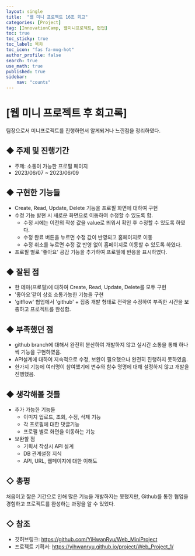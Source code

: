 ```yaml
---
layout: single
title:  "웹 미니 프로젝트 16조 회고"
categories: [Project]
tag: [InnovationCamp, 웹미니프로젝트, 협업] 
toc: true
toc_sticky: true
toc_label: 목차
toc_icon: "fas fa-mug-hot"
author_profile: false
search: true
use_math: true
published: true
sidebar:
    nav: "counts"
---
```


# [웹 미니 프로젝트 후 회고록] 
팀장으로서 미니프로젝트를 진행하면서 알게되거나 느낀점을 정리하였다.

## ◆ 주제 및 진행기간
- 주제: 소통이 가능한 프로필 페이지
- 2023/06/07 ~ 2023/06/09

## ◆ 구현한 기능들
- Create, Read, Update, Delete 기능을 프로필 화면에 대하여 구현
- 수정 기능 발현 시 새로운 화면으로 이동하여 수정할 수 있도록 함.
  - 수정 시에는 이전의 작성 값을 value로 띄워서 확인 후 수정할 수 있도록 하였다.
  - 수정 완료 버튼을 누르면 수정 값이 반영되고 홈페이지로 이동
  - 수정 취소를 누르면 수정 값 반영 없이 홈페이지로 이동할 수 있도록 하였다.
- 프로필 별로 '좋아요' 공감 기능을 추가하여 프로필에 반응을 표시하였다.   

## ◆ 잘된 점
- 한 테마(프로필)에 대하여 Create, Read, Update, Delete를 모두 구현
- '좋아요'같이 상호 소통가능한 기능을 구현
- 'gitflow' 협업에서 'github' + 집중 개발 형태로 전략을 수정하여 부족한 시간을 보충하고 프로젝트를 완성함.

## ◆ 부족했던 점
- github branch에 대해서 완전히 분산하여 개발하지 않고 실시간 소통을 통해 하나씩 기능을 구현하였음.
- API설계에 대하여 지속적으로 수정, 보완이 필요했으나 완전히 진행하지 못하였음.
- 한가지 기능에 여러명이 참여했기에 변수와 함수 명명에 대해 설정하지 않고 개발을 진행했음. 

## ◆ 생각해볼 것들
- 추가 가능한 기능들
  - 이미지 업로드, 조회, 수정, 삭제 기능
  - 각 프로필에 대한 댓글기능
  - 프로필 별로 화면을 이동하는 기능
- 보완할 점
  - 기획서 작성시 API 설계
  - DB 관계설정 지식
  - API, URL, 웹페이지에 대한 이해도


## ◇ 총평
처음이고 짧은 기간으로 인해 많은 기능을 개발하지는 못했지만, Github를 통한 협업을 경험하고 프로젝트를 완성하는 과정을 알 수 있었다.

## ◇ 참조
- 깃허브링크: https://github.com/YiHwanRyu/Web_MiniProject
- 프로젝트 기획서: https://yihwanryu.github.io/project/Web_Project_1/